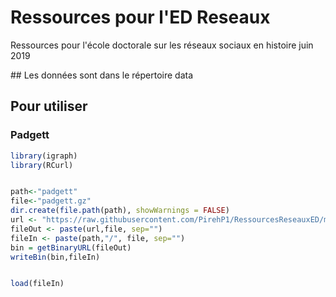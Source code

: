 # Ressources pour l'ED Reseaux
Ressources pour l'école doctorale sur les réseaux sociaux en histoire juin 2019

## Les données sont dans le répertoire data 

## Pour utiliser 
###  Padgett 

```R
library(igraph)
library(RCurl)


path<-"padgett"
file<-"padgett.gz"
dir.create(file.path(path), showWarnings = FALSE)
url <- "https://raw.githubusercontent.com/PirehP1/RessourcesReseauxED/master/data/"
fileOut <- paste(url,file, sep="")
fileIn <- paste(path,"/", file, sep="")
bin = getBinaryURL(fileOut) 
writeBin(bin,fileIn)  


load(fileIn)
